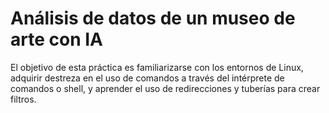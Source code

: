 # Análisis de datos de un museo de arte con IA
El objetivo de esta práctica es familiarizarse con los entornos de Linux, adquirir destreza en el uso de comandos a través del intérprete de comandos o shell, y aprender el uso de redirecciones y tuberías para crear filtros.
